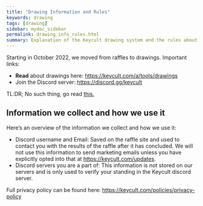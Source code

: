 ```yaml
---
title: "Drawing Information and Rules"
keywords: drawing
tags: [drawing]
sidebar: mydoc_sidebar
permalink: drawing_info_rules.html
summary: Explanation of the Keycult drawing system and the rules about entering drawings 
---
```


Starting in October 2022, we moved from raffles to drawings. Important links:

- **Read** about drawings here: <https://keycult.com/a/tools/drawings>
- Join the Discord server: <https://discord.gg/keycult>

TL:DR; No such thing, go read [this.](https://keycult.com/a/tools/drawings)

## Information we collect and how we use it

Here’s an overview of the information we collect and how we use it:

- Discord username and Email: Saved on the raffle site and used to contact you with the results of the raffle after it has concluded. We will not use this information to send marketing emails unless you have explicitly opted into that at <https://keycult.com/updates>.
- Discord servers you are a part of: This information is not stored on our servers and is only used to verify your standing in the Keycult discord server.

Full privacy policy can be found here: <https://keycult.com/policies/privacy-policy>
